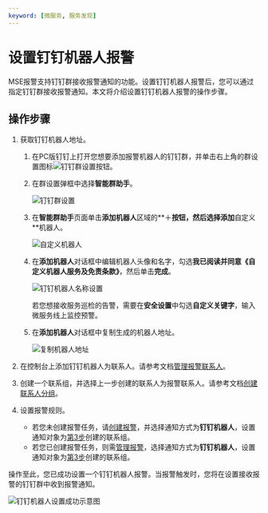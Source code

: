```yaml
---
keyword: [微服务, 服务发现]
---
```


# 设置钉钉机器人报警

MSE报警支持钉钉群接收报警通知的功能。设置钉钉机器人报警后，您可以通过指定钉钉群接收报警通知。本文将介绍设置钉钉机器人报警的操作步骤。

## 操作步骤

1.  获取钉钉机器人地址。

    1.  在PC版钉钉上打开您想要添加报警机器人的钉钉群，并单击右上角的群设置图标![钉钉群设置按钮](https://static-aliyun-doc.oss-accelerate.aliyuncs.com/assets/img/zh-CN/5002309951/p76982.png)。

    2.  在群设置弹框中选择**智能群助手**。

        ![钉钉群设置](https://static-aliyun-doc.oss-accelerate.aliyuncs.com/assets/img/zh-CN/6557559951/p43301.png)

    3.  在**智能群助手**页面单击**添加机器人**区域的**＋**按钮，然后选择添加**自定义**机器人。

        ![自定义机器人](https://static-aliyun-doc.oss-accelerate.aliyuncs.com/assets/img/zh-CN/6557559951/p43302.png)

    4.  在**添加机器人**对话框中编辑机器人头像和名字，勾选**我已阅读并同意《自定义机器人服务及免责条款》**，然后单击**完成**。

        ![钉钉机器人名称设置](https://static-aliyun-doc.oss-accelerate.aliyuncs.com/assets/img/zh-CN/2437736061/p43303.png)

        若您想接收服务巡检的告警，需要在**安全设置**中勾选**自定义关键字**，输入微服务线上监控预警。

    5.  在**添加机器人**对话框中复制生成的机器人地址。

        ![复制机器人地址](https://static-aliyun-doc.oss-accelerate.aliyuncs.com/assets/img/zh-CN/6557559951/p43304.png)

2.  在控制台上添加钉钉机器人为联系人。请参考文档[管理报警联系人](/cn.zh-CN/微服务注册配置中心/Nacos/报警管理/管理报警联系人.md)。

3.  创建一个联系组，并选择上一步创建的联系人为报警联系人。请参考文档[创建联系人分组](/cn.zh-CN/微服务注册配置中心/联系人管理/创建联系人分组.md)。

4.  设置报警规则。

    -   若您未创建报警任务，请[创建报警](/cn.zh-CN/微服务注册配置中心/Nacos/报警管理/创建报警.md)，并选择通知方式为**钉钉机器人**，设置通知对象为[第3步](#step_v9r_3wd_a53)创建的联系组。
    -   若您已创建报警任务，则需[管理报警](/cn.zh-CN/微服务注册配置中心/Nacos/报警管理/管理报警.md)，选择通知方式为**钉钉机器人**，设置通知对象为[第3步](#step_v9r_3wd_a53)创建的联系组。

操作至此，您已成功设置一个钉钉机器人报警。当报警触发时，您将在设置接收报警的钉钉群中收到报警通知。

![钉钉机器人设置成功示意图](https://static-aliyun-doc.oss-accelerate.aliyuncs.com/assets/img/zh-CN/6557559951/p43305.png)

